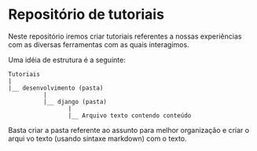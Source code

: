 Repositório de tutoriais
========================

Neste repositório iremos criar tutoriais referentes a nossas experiências com
as diversas ferramentas com as quais interagimos.

Uma idéia de estrutura é a seguinte:

    Tutoriais
    |
    |__ desenvolvimento (pasta)
              |
              |__ django (pasta)
                     |
                     |__ Arquivo texto contendo conteúdo

Basta criar a pasta referente ao assunto para melhor organização e criar o arqui
vo texto (usando sintaxe markdown) com o texto.
